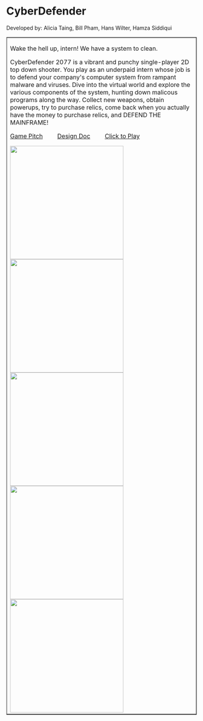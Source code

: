 # CyberDefender
Developed by: Alicia Taing, Bill Pham, Hans Wilter, Hamza Siddiqui

<table border="1">
  <tr>
    <td>
      <p>Wake the hell up, intern! We have a system to clean.</p>
      <p>
      CyberDefender 2077 is a vibrant and punchy single-player 2D top down shooter. You play as an underpaid intern whose job 
      is to defend your company's computer system from rampant malware and viruses. Dive into the virtual world and explore
      the various components of the system, hunting down malicous programs along the way. Collect new weapons, obtain powerups, 
      try to purchase relics, come back when you actually have the money to purchase relics, and DEFEND THE MAINFRAME!
      </p>
      <p>
      <a href="https://drive.google.com/file/d/1y8z2b_yCWGG8tLa2mdrogX4li4_Tcz_K/view?usp=sharing">Game Pitch</a>
      &nbsp; &nbsp; &nbsp; &nbsp;
      <a href="https://drive.google.com/file/d/1QL78kB5bE7pQIXlTfQzvuOvnWEBeuxlR/view?usp=sharing">Design Doc</a>
      &nbsp; &nbsp; &nbsp; &nbsp;
      <a href="https://billphaml.github.io/385-Final-Demo/">Click to Play</a><br/>
      <p></p>
      <p></p>
      <img border="0" src="https://drive.google.com/uc?id=1JtNbelgpdHEmq-58KuFg_uvN8HkEHQjt" width="300px"/>
      <img border="0" src="https://drive.google.com/uc?id=17-toItVDvc7gUVL-3ChpbkPB1JG1h9wC" width="300px"/>
      <img border="0" src="https://drive.google.com/uc?id=1nz_egkPAYTmW8Jg8vGSfXEscqtMJN9Ai" width="300px"/>
      <img border="0" src="https://drive.google.com/uc?id=1_-pC3MWjHt_n53Vi0z4MM6Zz4SPUAbWK" width="300px"/>
      <img border="0" src="https://drive.google.com/uc?id=1mYJ61zL9YPSX0SGqfVaotBnMA04dXh5U" width="300px"/>
    </td>
  </tr>
</table>
